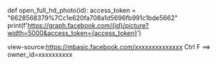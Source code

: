 def open_full_hd_photo(id):
    access_token = "6628568379%7Cc1e620fa708a1d5696fb991c1bde5662"
    print(f'https://graph.facebook.com/{id}/picture?width=5000&access_token={access_token}')

view-source:https://mbasic.facebook.com/xxxxxxxxxxxxxx
Ctrl F ==>   owner_id=xxxxxxxxxx
